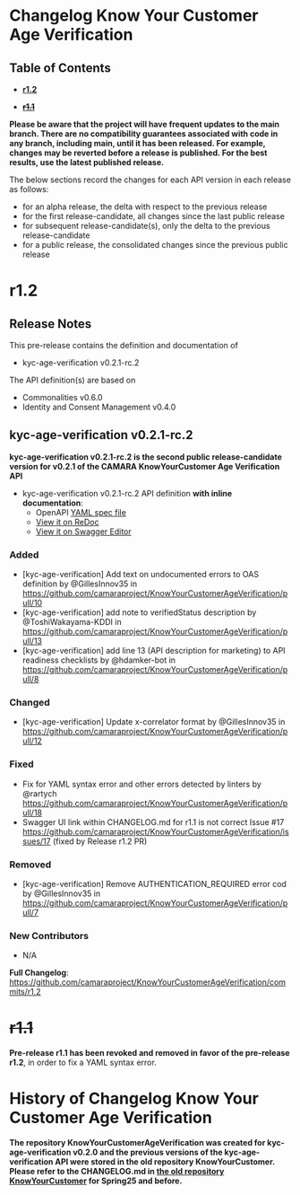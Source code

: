 # Changelog Know Your Customer Age Verification

## Table of Contents

- **[r1.2](#r12)**

- **~~[r1.1](#r11)~~**

**Please be aware that the project will have frequent updates to the main branch. There are no compatibility guarantees associated with code in any branch, including main, until it has been released. For example, changes may be reverted before a release is published. For the best results, use the latest published release.**

The below sections record the changes for each API version in each release as follows:

* for an alpha release, the delta with respect to the previous release
* for the first release-candidate, all changes since the last public release
* for subsequent release-candidate(s), only the delta to the previous release-candidate
* for a public release, the consolidated changes since the previous public release

# r1.2

## Release Notes

This pre-release contains the definition and documentation of
* kyc-age-verification v0.2.1-rc.2


The API definition(s) are based on
* Commonalities v0.6.0
* Identity and Consent Management v0.4.0


## kyc-age-verification v0.2.1-rc.2

**kyc-age-verification v0.2.1-rc.2 is the second public release-candidate version for v0.2.1 of the CAMARA KnowYourCustomer Age Verification API**


- kyc-age-verification v0.2.1-rc.2 API definition **with inline documentation**:
  - OpenAPI [YAML spec file](https://github.com/camaraproject/KnowYourCustomerAgeVerification/blob/r1.2/code/API_definitions/kyc-age-verification.yaml)
  - [View it on ReDoc](https://redocly.github.io/redoc/?url=https://raw.githubusercontent.com/camaraproject/KnowYourCustomerAgeVerification/r1.2/code/API_definitions/kyc-age-verification.yaml&nocors)
  - [View it on Swagger Editor](https://editor.swagger.io/swagger-ui/?url=https://raw.githubusercontent.com/camaraproject/KnowYourCustomerAgeVerification/r1.2/code/API_definitions/kyc-age-verification.yaml&nocors)


### Added
 * [kyc-age-verification] Add text on undocumented errors to OAS definition by @GillesInnov35 in https://github.com/camaraproject/KnowYourCustomerAgeVerification/pull/10
 * [kyc-age-verification] add note to verifiedStatus description by @ToshiWakayama-KDDI in https://github.com/camaraproject/KnowYourCustomerAgeVerification/pull/13
 * [kyc-age-verification] add line 13 (API description for marketing) to API readiness checklists by @hdamker-bot in https://github.com/camaraproject/KnowYourCustomerAgeVerification/pull/8

### Changed
 * [kyc-age-verification] Update x-correlator format by @GillesInnov35 in https://github.com/camaraproject/KnowYourCustomerAgeVerification/pull/12

### Fixed
 * Fix for YAML syntax error and other errors detected by linters by @rartych https://github.com/camaraproject/KnowYourCustomerAgeVerification/pull/18
 * Swagger UI link within CHANGELOG.md for r1.1 is not correct Issue #17 https://github.com/camaraproject/KnowYourCustomerAgeVerification/issues/17 (fixed by Release r1.2 PR)

### Removed
 * [kyc-age-verification] Remove AUTHENTICATION_REQUIRED error cod by @GillesInnov35 in https://github.com/camaraproject/KnowYourCustomerAgeVerification/pull/7

### New Contributors
 * N/A

**Full Changelog**: https://github.com/camaraproject/KnowYourCustomerAgeVerification/commits/r1.2


# ~~r1.1~~

**Pre-release r1.1 has been revoked and removed in favor of the pre-release r1.2**, in order to fix a YAML syntax error.


# History of Changelog Know Your Customer Age Verification

**The repository KnowYourCustomerAgeVerification was created for kyc-age-verification v0.2.0 and the previous versions of the kyc-age-verification API were stored in the old repository KnowYourCustomer.  Please refer to the CHANGELOG.md in [the old repository KnowYourCustomer](https://github.com/camaraproject/KnowYourCustomer) for Spring25 and before.**







